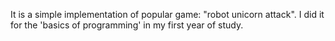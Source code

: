 It is a simple implementation of popular game: "robot unicorn attack". I did it for the 'basics of programming' in my first year of study.
